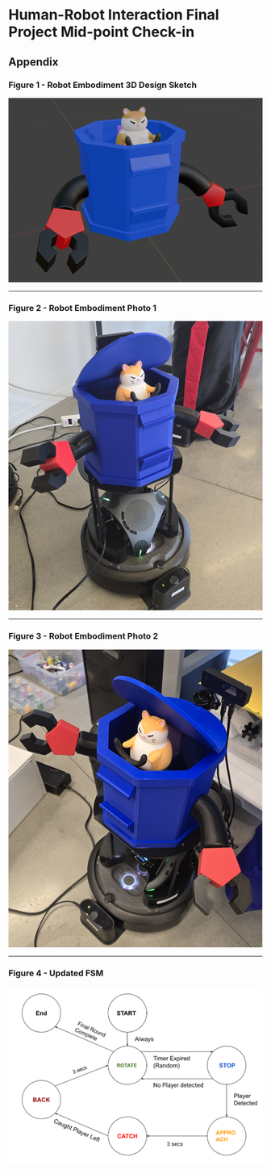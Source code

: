 # Human-Robot Interaction Final Project Mid-point Check-in

## Appendix

### Figure 1 - Robot Embodiment 3D Design Sketch
![Figure 1 - Robot Embodiment 3D Design Sketch](./Robot_Embodiment_Design_Sketch.png)

---

### Figure 2 - Robot Embodiment Photo 1
![Figure 2 - Robot Embodiment Photo 1](./Robot_Embodiment_Photo_1.png)

---

### Figure 3 - Robot Embodiment Photo 2
![Figure 3 - Robot Embodiment Photo 2](./Robot_Embodiment_Photo_2.png)

---

### Figure 4 - Updated FSM
![Figure 4 - Updated FSM](./Updated_FSM.png)
